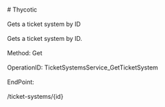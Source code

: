 <br>#     Thycotic</br>
<br>Gets a ticket system by ID</br>
<br>Gets a ticket system by ID.</br>
<br>Method: Get</br>
<br>OperationID: TicketSystemsService_GetTicketSystem</br>
<br>EndPoint:</br>
<br>/ticket-systems/{id}</br>
